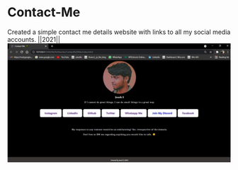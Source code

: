 # Contact-Me
Created a simple contact me details website with links to all my social media accounts. ||2021||  
<img src="Final Screenshot.jpg">

